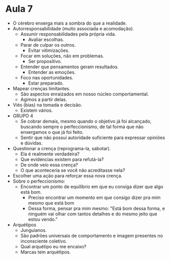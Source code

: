 # Aula 7

* O cérebro enxerga mais a sombra do que a realidade.
* Autorresponsabilidade (muito associada e acomodação).
  * Assumir responsabilidades pela própria vida.
    * Avaliar escolhas.
  * Parar de culpar os outros.
    * Evitar vitimizações.
  * Focar em soluções, não em problemas.
    * Ser propositivo.
  * Entender que pensamentos geram resultados.
    * Entender as emoções.
  * Foco nas oportunidades.
    * Estar preparado.
* Mapear crenças limitantes.
  * São aspectos enraizados em nosso núcleo comportamental.
  * Agimos a partir delas.
* Viés (bias) na tomada e decisão.
  * Existem vários.
* GRUPO 4
  * Se cobrar demais, mesmo quando o objetivo já foi alcançado, buscando sempre o perfeccionismo, de tal forma que não enxergamos o que já foi feito.
  * Sentir que não possui autoridade suficiente para expressar opiniões e dúvidas.
* Questionar a crença (reprograma-la, sabotar).
  * Ela é realmente verdadeira?
  * Que evidencias existem para refutá-la?
  * De onde veio essa crença?
  * O que aconteceria se você não acreditasse nela?
* Escolher uma ação para reforçar essa nova crença.
* Sobre o perfeccionismo:
  * Encontrar um ponto de equilíbrio em que eu consiga dizer que algo está bom.
    * Preciso encontrar um momento em que consigo dizer pra mim mesmo que está bom
    * Dessa forma, pensar pra mim mesmo: "Está bom dessa forma, e ninguém vai olhar com tantos detalhes e do mesmo jeito que estou vendo."
* Arquétipos
  * Junguianos.
  * São padrões universais de comportamento e imagem presentes no inconsciente coletivo.
  * Qual arquétipo eu me encaixo?
  * Marcas tem arquétipos.